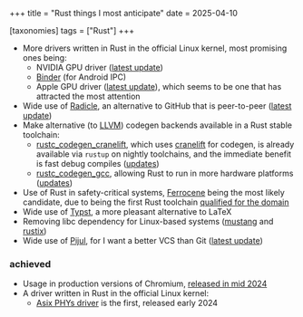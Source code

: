 +++
title = "Rust things I most anticipate"
date = 2025-04-10

[taxonomies]
tags = ["Rust"]
+++

- More drivers written in Rust in the official Linux kernel,
  most promising ones being:
  - NVIDIA GPU driver ([latest update][nvidia update])
  - [Binder] (for Android IPC)
  - Apple GPU driver ([latest update][apple gpu driver update]),
    which seems to be one that has attracted the most attention
- Wide use of [Radicle],
  an alternative to GitHub that is peer-to-peer ([latest update][radicle update])
- Make alternative (to [LLVM]) codegen backends available in a Rust stable toolchain:
   - [rustc_codegen_cranelift],
     which uses [cranelift] for codegen,
     is already available via `rustup` on nightly toolchains,
     and the immediate benefit is fast debug compiles ([updates][rustc_codegen_cranelift updates])
   - [rustc_codegen_gcc],
     allowing Rust to run in more hardware platforms ([updates][rustc_codegen_gcc updates])
- Use of Rust in safety-critical systems,
  [Ferrocene] being the most likely candidate,
  due to being the first Rust toolchain [qualified for the domain]
- Wide use of [Typst], a more pleasant alternative to LaTeX
- Removing libc dependency for Linux-based systems ([mustang] and [rustix])
- Wide use of [Pijul], for I want a better VCS than Git ([latest update][pijul update])

### achieved

- Usage in production versions of Chromium,
  [released in mid 2024](https://developer.chrome.com/blog/memory-safety-fonts)
- A driver written in Rust in the official Linux kernel:
  - [Asix PHYs driver](https://github.com/torvalds/linux/blob/master/drivers/net/phy/ax88796b_rust.rs)
    is the first, released early 2024

[mustang]: https://github.com/sunfishcode/mustang
[rustix]: https://github.com/bytecodealliance/rsix
[cranelift]: https://github.com/bytecodealliance/wasmtime/tree/main/cranelift
[rustc_codegen_gcc]: https://github.com/rust-lang/rustc_codegen_gcc
[rustc_codegen_gcc updates]: https://blog.antoyo.xyz
[rustc_codegen_cranelift]: https://github.com/bjorn3/rustc_codegen_cranelift
[rustc_codegen_cranelift updates]: https://bjorn3.github.io
[Ferrocene]: https://ferrous-systems.com/ferrocene
[released in mid 2024]: https://developer.chrome.com/blog/memory-safety-fonts
[Pijul]: https://pijul.org
[reaching stability]: https://pijul.org/posts/2020-11-07-towards-1.0
[LLVM]: https://github.com/llvm/llvm-project
[Typst]: https://github.com/typst/typst
[qualified for the domain]: https://ferrous-systems.com/blog/officially-qualified-ferrocene
[Binder]: https://lore.kernel.org/rust-for-linux/20231101-rust-binder-v1-0-08ba9197f637@google.com
[apple gpu driver update]: https://asahilinux.org/2023/03/road-to-vulkan
[Radicle]: https://radicle.xyz
[radicle update]: https://radicle.xyz/2024/12/05/radicle-1.1.html
[pijul update]: https://pijul.org/posts/2022-01-08-beta
[nvidia update]: https://git.kernel.org/pub/scm/linux/kernel/git/torvalds/linux.git/commit/?id=54e6baf123fde089cfa9f609b0b39b40abe41e94
